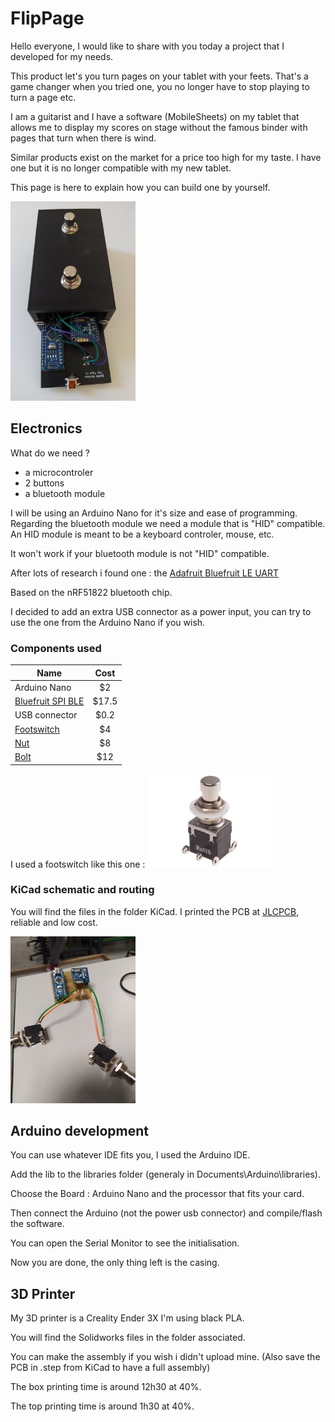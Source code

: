 # FlipPage
Hello everyone,
I would like to share with you today a project that I developed for my needs.

This product let's you turn pages on your tablet with your feets. That's a game changer when you tried one, you no longer have to stop playing to turn a page etc.

I am a guitarist and I have a software (MobileSheets) on my tablet that allows me to display my scores on stage without the famous binder with pages that turn when there is wind.

Similar products exist on the market for a price too high for my taste. I have one but it is no longer compatible with my new tablet.

This page is here to explain how you can build one by yourself.

<img src="https://github.com/MathieuBahin/FlipPage/blob/main/image/FlipPageBox.jpg" width="200" >

## Electronics
What do we need ?
- a microcontroler
- 2 buttons
- a bluetooth module

I will be using an Arduino Nano for it's size and ease of programming.
Regarding the bluetooth module we need a module that is "HID" compatible. An HID module is meant to be a keyboard controler, mouse, etc. 

It won't work if your bluetooth module is not "HID" compatible.

After lots of research i found one : the [Adafruit Bluefruit LE UART](https://www.adafruit.com/product/2479)

Based on the nRF51822 bluetooth chip.

I decided to add an extra USB connector as a power input, you can try to use the one from the Arduino Nano if you wish.

### Components used

| Name                  |  Cost |
| --------------------- |:-----:|
| Arduino Nano          |   $2  |
| [Bluefruit SPI BLE](https://www.adafruit.com/product/2479)     | $17.5 |
| USB connector         |  $0.2 |
| [Footswitch](https://www.ebay.fr/itm/262356324402)            |  $4   |
| [Nut](https://www.amazon.fr/gp/product/B00WO7N4PA/)      | $8|
| [Bolt](https://www.amazon.fr/gp/product/B073W7288P/)     | $12|

I used a footswitch like this one :
<img src="https://github.com/MathieuBahin/FlipPage/blob/main/image/footswitch.jpg" width="200" >
### KiCad schematic and routing
You will find the files in the folder KiCad.
I printed the PCB at [JLCPCB](https://jlcpcb.com/), reliable and low cost.

<img src="https://github.com/MathieuBahin/FlipPage/blob/main/image/FlipPagePCB.jpg" width="200" >

## Arduino development
You can use whatever IDE fits you, I used the Arduino IDE.

Add the lib to the libraries folder (generaly in Documents\Arduino\libraries).

Choose the Board : Arduino Nano and the processor that fits your card.

Then connect the Arduino (not the power usb connector) and compile/flash the software. 

You can open the Serial Monitor to see the initialisation.

Now you are done, the only thing left is the casing.

## 3D Printer
My 3D printer is a Creality Ender 3X I'm using black PLA.

You will find the Solidworks files in the folder associated.

You can make the assembly if you wish i didn't upload mine. (Also save the PCB in .step from KiCad to have a full assembly)

The box printing time is around 12h30 at 40%.

The top printing time is around 1h30 at 40%.
